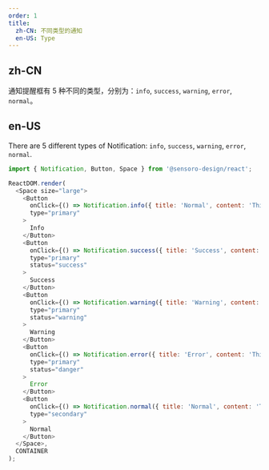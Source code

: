 ```yaml
---
order: 1
title:
  zh-CN: 不同类型的通知
  en-US: Type
---
```


## zh-CN

通知提醒框有 5 种不同的类型，分别为：`info`, `success`, `warning`, `error`, `normal`。

## en-US

There are 5 different types of Notification: `info`, `success`, `warning`, `error`, `normal`.

```js
import { Notification, Button, Space } from '@sensoro-design/react';

ReactDOM.render(
  <Space size="large">
    <Button
      onClick={() => Notification.info({ title: 'Normal', content: 'This is an error Notification!' })}
      type="primary"
    >
      Info
    </Button>
    <Button
      onClick={() => Notification.success({ title: 'Success', content: 'This is a success Notification!' })}
      type="primary"
      status="success"
    >
      Success
    </Button>
    <Button
      onClick={() => Notification.warning({ title: 'Warning', content: 'This is a warning Notification!' })}
      type="primary"
      status="warning"
    >
      Warning
    </Button>
    <Button
      onClick={() => Notification.error({ title: 'Error', content: 'This is an error Notification!'})}
      type="primary"
      status="danger"
    >
      Error
    </Button>
    <Button
      onClick={() => Notification.normal({ title: 'Normal', content: 'This is an normal  Notification!' })}
      type="secondary"
    >
      Normal
    </Button>
  </Space>,
  CONTAINER
);
```
